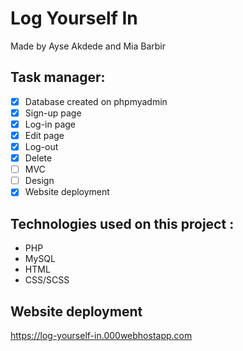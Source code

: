 # Log Yourself In 

Made by Ayse Akdede and Mia Barbir


## Task manager: 
- [x] Database created on phpmyadmin
- [x] Sign-up page
- [x] Log-in page
- [x] Edit page 
- [x] Log-out 
- [x] Delete 
- [ ] MVC 
- [ ] Design
- [x] Website deployment

## Technologies used on this project : 
- PHP 
- MySQL
- HTML 
- CSS/SCSS

## Website deployment 
<https://log-yourself-in.000webhostapp.com>
